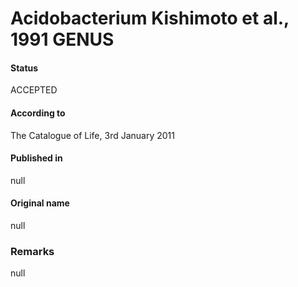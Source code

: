 # Acidobacterium Kishimoto et al., 1991 GENUS

#### Status
ACCEPTED

#### According to
The Catalogue of Life, 3rd January 2011

#### Published in
null

#### Original name
null

### Remarks
null